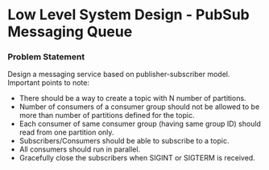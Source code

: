 # Low Level System Design - PubSub Messaging Queue

### Problem Statement
Design a messaging service based on publisher-subscriber model.
Important points to note:
- There should be a way to create a topic with N number of partitions.
- Number of consumers of a consumer group should not be allowed to be more than number of partitions defined for the topic.
- Each consumer of same consumer group (having same group ID) should read from one partition only.
- Subscribers/Consumers should be able to subscribe to a topic.
- All consumers should run in parallel.
- Gracefully close the subscribers when SIGINT or SIGTERM is received.